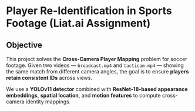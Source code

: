 # Player Re-Identification in Sports Footage (Liat.ai Assignment)

## Objective

This project solves the **Cross-Camera Player Mapping** problem for soccer footage. Given two videos — `broadcast.mp4` and `tacticam.mp4` — showing the same match from different camera angles, the goal is to ensure **players retain consistent IDs** across views.

We use a **YOLOv11 detector** combined with **ResNet-18-based appearance embeddings**, **spatial location**, and **motion features** to compute cross-camera identity mappings.
